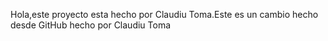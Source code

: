 Hola,este proyecto esta hecho por Claudiu Toma.Este es un cambio hecho desde GitHub hecho por Claudiu Toma

